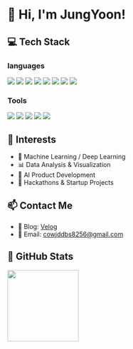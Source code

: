 # 👋 Hi, I'm JungYoon!

## 💻 Tech Stack
### languages
<div align="left">
  <img src="https://img.shields.io/badge/Python-3776AB?style=flat&logo=python&logoColor=white"/>
  <img src="https://img.shields.io/badge/Java-007396?style=flat&logo=java&logoColor=white"/>
  <img src="https://img.shields.io/badge/JavaScript-F7DF1E?style=flat&logo=javascript&logoColor=black"/>
  <img src="https://img.shields.io/badge/HTML5-E34F26?style=flat&logo=html5&logoColor=white"/>
  <img src="https://img.shields.io/badge/CSS3-1572B6?style=flat&logo=css3&logoColor=white"/>
  <img src="https://img.shields.io/badge/Notion-000000?style=flat&logo=notion&logoColor=white"/>
  <img src="https://img.shields.io/badge/MySQL-4479A1?style=flat&logo=mysql&logoColor=white"/>
  <img src="https://img.shields.io/badge/Oracle-F80000?style=flat&logo=oracle&logoColor=white"/>
</div>

### Tools
<div align="left">
  <img src="https://img.shields.io/badge/VSCode-007ACC?style=flat&logo=visualstudiocode&logoColor=white"/>
  <img src="https://img.shields.io/badge/Jupyter-F37626?style=flat&logo=jupyter&logoColor=white"/>
  <img src="https://img.shields.io/badge/Google_Colab-F9AB00?style=flat&logo=googlecolab&logoColor=white"/>
  <img src="https://img.shields.io/badge/Figma-F24E1E?style=flat&logo=figma&logoColor=white"/>
  <img src="https://img.shields.io/badge/GitHub-181717?style=flat&logo=github&logoColor=white"/>
</div>


## 📌 Interests
- 🧠 Machine Learning / Deep Learning  
- 📊 Data Analysis & Visualization  
- 🤖 AI Product Development  
- 🧪 Hackathons & Startup Projects

## 📫 Contact Me

- 📝 Blog: [Velog](https://velog.io/@cjungy2)  
- 📧 Email: cowjddbs8256@gmail.com


## 🧩 GitHub Stats
<div align="left">
  <img height="160px" src="https://github-readme-stats.vercel.app/api?username=chae909&show_icons=true&theme=tokyonight"/>
</div>
